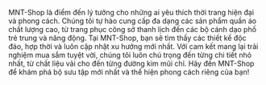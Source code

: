 MNT-Shop là điểm đến lý tưởng cho những ai yêu thích thời trang hiện đại và phong cách.
Chúng tôi tự hào cung cấp đa dạng các sản phẩm quần áo chất lượng cao, từ trang phục công sở thanh lịch đến các bộ cánh dạo phố trẻ trung và năng động.
Tại MNT-Shop, bạn sẽ tìm thấy các thiết kế độc đáo, hợp thời và luôn cập nhật xu hướng mới nhất.
Với cam kết mang lại trải nghiệm mua sắm tuyệt vời, chúng tôi luôn chú trọng đến từng chi tiết nhỏ nhất, từ chất liệu vải cho đến từng đường kim mũi chỉ.
Hãy đến MNT-Shop để khám phá bộ sưu tập mới nhất và thể hiện phong cách riêng của bạn!
